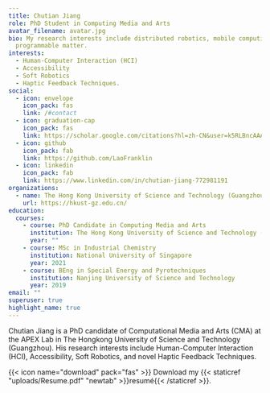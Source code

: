 ```yaml
---
title: Chutian Jiang
role: PhD Student in Computing Media and Arts
avatar_filename: avatar.jpg
bio: My research interests include distributed robotics, mobile computing and
  programmable matter.
interests:
  - Human-Computer Interaction (HCI)
  - Accessibility
  - Soft Robotics
  - Haptic Feedback Techniques.
social:
  - icon: envelope
    icon_pack: fas
    link: /#contact
  - icon: graduation-cap
    icon_pack: fas
    link: https://scholar.google.com/citations?hl=zh-CN&user=k5RLBncAAAAJ
  - icon: github
    icon_pack: fab
    link: https://github.com/LaoFranklin
  - icon: linkedin
    icon_pack: fab
    link: https://www.linkedin.com/in/chutian-jiang-772981191
organizations:
  - name: The Hong Kong University of Science and Technology (Guangzhou)
    url: https://hkust-gz.edu.cn/
education:
  courses:
    - course: PhD Candidate in Computing Media and Arts
      institution: The Hong Kong University of Science and Technology (Guangzhou)
      year: ""
    - course: MSc in Industrial Chemistry
      institution: National University of Singapore
      year: 2021
    - course: BEng in Special Energy and Pyrotechniques
      institution: Nanjing University of Science and Technology
      year: 2019
email: ""
superuser: true
highlight_name: true
---
```

Chutian Jiang is a PhD candidate of Computational Media and Arts (CMA) at the APEX Lab in The Hongkong University of Science and Technology (Guangzhou). His research interests include Human-Computer Interaction (HCI), Accessibility, Soft Robotics, and novel Haptic Feedback Techniques.

{{< icon name="download" pack="fas" >}} Download my {{< staticref "uploads/Resume.pdf" "newtab" >}}resumé{{< /staticref >}}.
